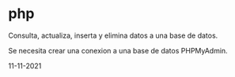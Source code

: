 # php
Consulta, actualiza, inserta y elimina datos a una base de datos.

Se necesita crear una conexion a una base de datos PHPMyAdmin.

11-11-2021

